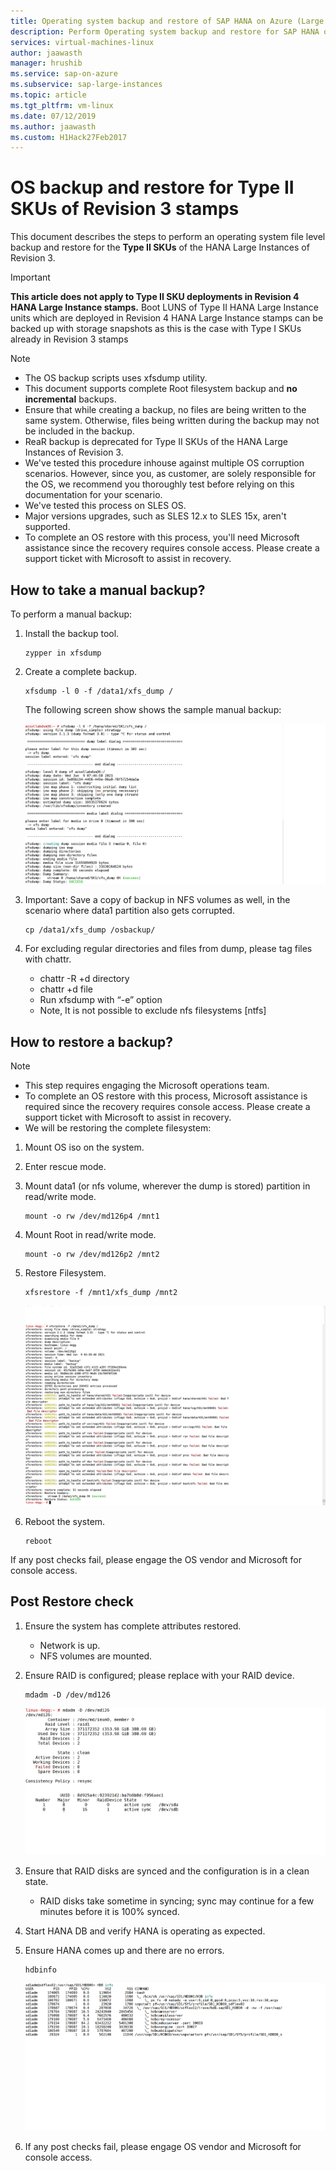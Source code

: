 ```yaml
---
title: Operating system backup and restore of SAP HANA on Azure (Large Instances) type II SKUs| Microsoft Docs
description: Perform Operating system backup and restore for SAP HANA on Azure (Large Instances) Type II SKUs
services: virtual-machines-linux
author: jaawasth
manager: hrushib
ms.service: sap-on-azure
ms.subservice: sap-large-instances
ms.topic: article
ms.tgt_pltfrm: vm-linux
ms.date: 07/12/2019
ms.author: jaawasth
ms.custom: H1Hack27Feb2017
---
```

# OS backup and restore for Type II SKUs of Revision 3 stamps

This document describes the steps to perform an operating system file level backup and restore for the **Type II  SKUs** of the HANA Large Instances of Revision 3. 

>[!Important]
> **This article does not apply to Type II SKU deployments in Revision 4 HANA Large Instance stamps.** Boot LUNS of Type II HANA Large Instance units which are deployed in Revision 4 HANA Large Instance stamps can be backed up with storage snapshots as this is the case with Type I SKUs already in Revision 3 stamps


>[!NOTE]
> * The OS backup scripts uses xfsdump utility.  
> * This document supports complete Root filesystem backup and **no incremental** backups.
> * Ensure that while creating a backup, no files are being written to the same system.  Otherwise, files being written during the backup may not be included in the backup.
> * ReaR backup is deprecated for Type II SKUs of the HANA Large Instances of Revision 3.
> * We've tested this procedure inhouse against multiple OS corruption scenarios. However, since you, as customer, are solely responsible for the OS, we recommend you thoroughly test before relying on this documentation for your scenario.
> * We've tested this process on SLES OS.
> * Major versions upgrades, such as SLES 12.x to SLES 15x, aren't supported.
> * To complete an OS restore with this process, you'll need Microsoft assistance since the recovery requires console access. Please create a support ticket with Microsoft to assist in recovery.


## How to take a manual backup?

To perform a manual backup:

1. Install the backup tool.
   ```
   zypper in xfsdump
   ```

2. Create a complete backup. 
   ```
   xfsdump -l 0 -f /data1/xfs_dump /
   ```

   The following screen show shows the sample manual backup:
   
    [![dump capture](media/HowToHLI/OSBackupTypeIISKUs/dump-capture.png)](media/HowToHLI/OSBackupTypeIISKUs/dump-capture.png#lightbox)


3. Important: Save a copy of backup in NFS volumes as well, in the scenario where data1 partition also gets corrupted.
   ```
   cp /data1/xfs_dump /osbackup/
   ```

4. For excluding regular directories and files from dump, please tag files with chattr.
   * chattr -R +d directory
   * chattr +d file
   * Run xfsdump with “-e” option
   * Note, It is not possible to exclude nfs filesystems [ntfs]




## How to restore a backup?

>[!NOTE]
> * This step requires engaging the Microsoft operations team.
> * To complete an OS restore with this process, Microsoft assistance is required since the recovery requires console access. Please create a support ticket with Microsoft to assist in recovery.
> * We will be restoring the complete filesystem:

1. Mount OS iso on the system.

2. Enter rescue mode.

3. Mount data1 (or nfs volume, wherever the dump is stored) partition in read/write mode.
   ```
   mount -o rw /dev/md126p4 /mnt1
   ```
4. Mount Root in read/write mode.
   ```
   mount -o rw /dev/md126p2 /mnt2
   ```
5. Restore Filesystem.
   ```
   xfsrestore -f /mnt1/xfs_dump /mnt2
   ```
   [![restore screenshot](media/HowToHLI/OSBackupTypeIISKUs/restore-screenshot.png)](media/HowToHLI/OSBackupTypeIISKUs/restore-screenshot.png#lightbox)
6. Reboot the system.
   ```
   reboot
   ```

If any post checks fail, please engage the OS vendor and Microsoft for console access.

## Post Restore check

1. Ensure the system has complete attributes restored.
   * Network is up.
   * NFS volumes are mounted.
2. Ensure RAID is configured; please replace with your RAID device.
   ```
   mdadm -D /dev/md126
   ```
   [![raid status](media/HowToHLI/OSBackupTypeIISKUs/raid-status.png)](media/HowToHLI/OSBackupTypeIISKUs/raid-status.png#lightbox)

3. Ensure that RAID disks are synced and the configuration is in a clean state.
   * RAID disks take sometime in syncing; sync may continue for a few minutes before it is 100% synced.

4. Start HANA DB and verify HANA is operating as expected.

5. Ensure HANA comes up and there are no errors.
   ```
   hdbinfo
   ```
   [![hana status](media/HowToHLI/OSBackupTypeIISKUs/hana-status.png)](media/HowToHLI/OSBackupTypeIISKUs/hana-status.png#lightbox)

6. If any post checks fail, please engage OS vendor and Microsoft for console access.
